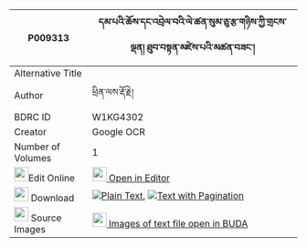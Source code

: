 |P009313|དམ་པའི་ཆོས་དང་འབྲེལ་བའི་ལེ་ཚན་སུམ་ཅུ་རྩ་གཉིས་ཀྱི་གྲངས་ལྡན། ཐུབ་བསྟན་མཛེས་པའི་མཚན་བཟང་། 
| --- | --- 
|Alternative Title |
|Author| ཕྲིན་ལས་རྡོ་རྗེ།
|BDRC ID | W1KG4302
|Creator | Google OCR
|Number of Volumes| 1
|<img width="25" src="https://img.icons8.com/color/25/000000/edit-property.png">Edit Online| [<img width="25" src="https://avatars.githubusercontent.com/u/45091458?s=200&v=4"> Open in Editor](http://editor.openpecha.org/P009313)
|<img width="25" src="https://img.icons8.com/fluent/48/000000/download-2.png"/>  Download | [![](https://img.icons8.com/color/20/000000/txt.png)Plain Text](https://github.com/Openpecha/P009313/releases/download/v1/dampa_i_cho_dang_drelwa_i_lets_plain_P009313.zip), [![](https://img.icons8.com/color/20/000000/txt.png)Text with Pagination](https://github.com/Openpecha/P009313/releases/download/v1/dampa_i_cho_dang_drelwa_i_lets_pages_P009313.zip)
|<img width="25" src="https://img.icons8.com/plasticine/100/000000/pictures-folder.png"/>  Source Images | [<img width="25" src="https://library.bdrc.io/icons/BUDA-small.svg"> Images of text file open in BUDA](https://library.bdrc.io/show/bdr:W1KG4302)